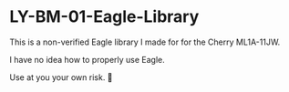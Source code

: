 # LY-BM-01-Eagle-Library
This is a non-verified Eagle library I made for for the Cherry ML1A-11JW.

I have no idea how to properly use Eagle.

Use at you your own risk. 😬
